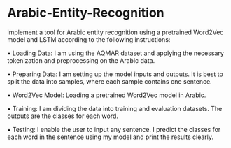 # Arabic-Entity-Recognition
 implement a tool for Arabic entity recognition using a pretrained Word2Vec model and LSTM according to the following instructions:

• Loading Data: I am using the AQMAR dataset and applying the necessary tokenization and preprocessing on the Arabic data.

• Preparing Data: I am setting up the model inputs and outputs. It is best to split the data into samples, where each sample contains one sentence.

• Word2Vec Model: Loading a pretrained Word2Vec model in Arabic.

• Training: I am dividing the data into training and evaluation datasets. The outputs are the classes for each word.

• Testing: I enable the user to input any sentence. I predict the classes for each word in the sentence using my model and print the results clearly.
